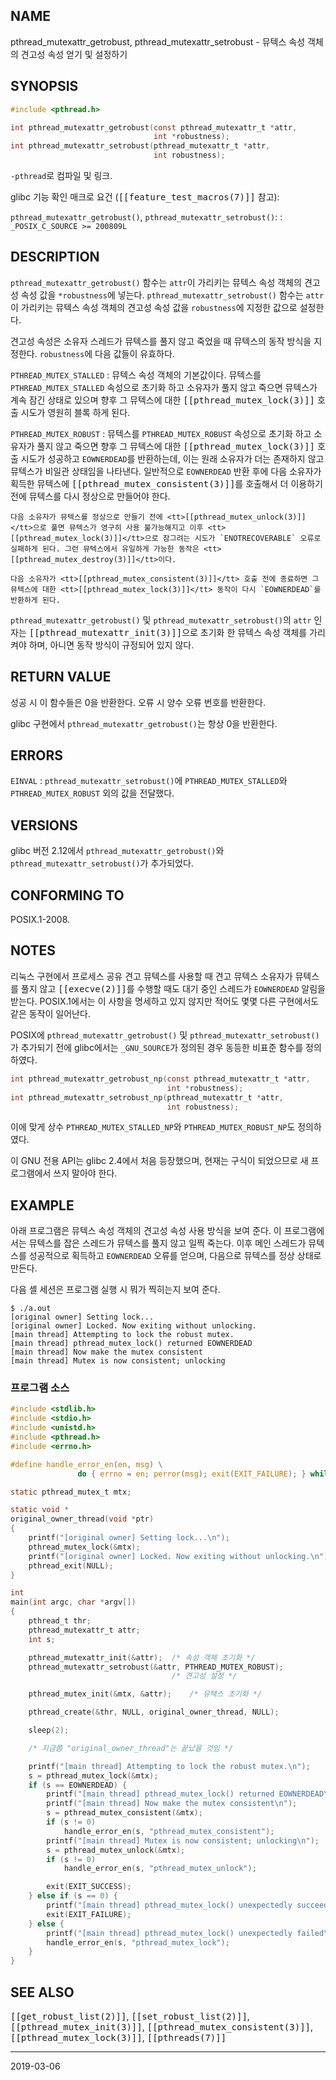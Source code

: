 ## NAME

pthread_mutexattr_getrobust, pthread_mutexattr_setrobust - 뮤텍스 속성 객체의 견고성 속성 얻기 및 설정하기

## SYNOPSIS

```c
#include <pthread.h>

int pthread_mutexattr_getrobust(const pthread_mutexattr_t *attr,
                                int *robustness);
int pthread_mutexattr_setrobust(pthread_mutexattr_t *attr,
                                int robustness);
```

`-pthread`로 컴파일 및 링크.

glibc 기능 확인 매크로 요건 (<tt>[[feature_test_macros(7)]]</tt> 참고):

`pthread_mutexattr_getrobust()`, `pthread_mutexattr_setrobust()`:
:   `_POSIX_C_SOURCE >= 200809L`

## DESCRIPTION

`pthread_mutexattr_getrobust()` 함수는 `attr`이 가리키는 뮤텍스 속성 객체의 견고성 속성 값을 `*robustness`에 넣는다. `pthread_mutexattr_setrobust()` 함수는 `attr`이 가리키는 뮤텍스 속성 객체의 견고성 속성 값을 `robustness`에 지정한 값으로 설정한다.

견고성 속성은 소유자 스레드가 뮤텍스를 풀지 않고 죽었을 때 뮤텍스의 동작 방식을 지정한다. `robustness`에 다음 값들이 유효하다.

`PTHREAD_MUTEX_STALLED`
:   뮤텍스 속성 객체의 기본값이다. 뮤텍스를 `PTHREAD_MUTEX_STALLED` 속성으로 초기화 하고 소유자가 풀지 않고 죽으면 뮤텍스가 계속 잠긴 상태로 있으며 향후 그 뮤텍스에 대한 <tt>[[pthread_mutex_lock(3)]]</tt> 호출 시도가 영원히 블록 하게 된다.

`PTHREAD_MUTEX_ROBUST`
:   뮤텍스를 `PTHREAD_MUTEX_ROBUST` 속성으로 초기화 하고 소유자가 풀지 않고 죽으면 향후 그 뮤텍스에 대한 <tt>[[pthread_mutex_lock(3)]]</tt> 호출 시도가 성공하고 `EOWNERDEAD`를 반환하는데, 이는 원래 소유자가 더는 존재하지 않고 뮤텍스가 비일관 상태임을 나타낸다. 일반적으로 `EOWNERDEAD` 반환 후에 다음 소유자가 획득한 뮤텍스에 <tt>[[pthread_mutex_consistent(3)]]</tt>를 호출해서 더 이용하기 전에 뮤텍스를 다시 정상으로 만들어야 한다.

    다음 소유자가 뮤텍스를 정상으로 만들기 전에 <tt>[[pthread_mutex_unlock(3)]]</tt>으로 풀면 뮤텍스가 영구히 사용 불가능해지고 이후 <tt>[[pthread_mutex_lock(3)]]</tt>으로 잠그려는 시도가 `ENOTRECOVERABLE` 오류로 실패하게 된다. 그런 뮤텍스에서 유일하게 가능한 동작은 <tt>[[pthread_mutex_destroy(3)]]</tt>이다.

    다음 소유자가 <tt>[[pthread_mutex_consistent(3)]]</tt> 호출 전에 종료하면 그 뮤텍스에 대한 <tt>[[pthread_mutex_lock(3)]]</tt> 동작이 다시 `EOWNERDEAD`를 반환하게 된다.

`pthread_mutexattr_getrobust()` 및 `pthread_mutexattr_setrobust()`의 `attr` 인자는 <tt>[[pthread_mutexattr_init(3)]]</tt>으로 초기화 한 뮤텍스 속성 객체를 가리켜야 하며, 아니면 동작 방식이 규정되어 있지 않다.

## RETURN VALUE

성공 시 이 함수들은 0을 반환한다. 오류 시 양수 오류 번호를 반환한다.

glibc 구현에서 `pthread_mutexattr_getrobust()`는 항상 0을 반환한다.

## ERRORS

`EINVAL`
:   `pthread_mutexattr_setrobust()`에 `PTHREAD_MUTEX_STALLED`와 `PTHREAD_MUTEX_ROBUST` 외의 값을 전달했다.

## VERSIONS

glibc 버전 2.12에서 `pthread_mutexattr_getrobust()`와 `pthread_mutexattr_setrobust()`가 추가되었다.

## CONFORMING TO

POSIX.1-2008.

## NOTES

리눅스 구현에서 프로세스 공유 견고 뮤텍스를 사용할 때 견고 뮤텍스 소유자가 뮤텍스를 풀지 않고 <tt>[[execve(2)]]</tt>를 수행할 때도 대기 중인 스레드가 `EOWNERDEAD` 알림을 받는다. POSIX.1에서는 이 사항을 명세하고 있지 않지만 적어도 몇몇 다른 구현에서도 같은 동작이 일어난다.

POSIX에 `pthread_mutexattr_getrobust()` 및 `pthread_mutexattr_setrobust()`가 추가되기 전에 glibc에서는 `_GNU_SOURCE`가 정의된 경우 동등한 비표준 함수를 정의하였다.

```c
int pthread_mutexattr_getrobust_np(const pthread_mutexattr_t *attr,
                                   int *robustness);
int pthread_mutexattr_setrobust_np(pthread_mutexattr_t *attr,
                                   int robustness);
```

이에 맞게 상수 `PTHREAD_MUTEX_STALLED_NP`와 `PTHREAD_MUTEX_ROBUST_NP`도 정의하였다.

이 GNU 전용 API는 glibc 2.4에서 처음 등장했으며, 현재는 구식이 되었으므로 새 프로그램에서 쓰지 말아야 한다.

## EXAMPLE

아래 프로그램은 뮤텍스 속성 객체의 견고성 속성 사용 방식을 보여 준다. 이 프로그램에서는 뮤텍스를 잡은 스레드가 뮤텍스를 풀지 않고 일찍 죽는다. 이후 메인 스레드가 뮤텍스를 성공적으로 획득하고 `EOWNERDEAD` 오류를 얻으며, 다음으로 뮤텍스를 정상 상태로 만든다.

다음 셸 세션은 프로그램 실행 시 뭐가 찍히는지 보여 준다.

```text
$ ./a.out
[original owner] Setting lock...
[original owner] Locked. Now exiting without unlocking.
[main thread] Attempting to lock the robust mutex.
[main thread] pthread_mutex_lock() returned EOWNERDEAD
[main thread] Now make the mutex consistent
[main thread] Mutex is now consistent; unlocking
```

### 프로그램 소스

```c
#include <stdlib.h>
#include <stdio.h>
#include <unistd.h>
#include <pthread.h>
#include <errno.h>

#define handle_error_en(en, msg) \
               do { errno = en; perror(msg); exit(EXIT_FAILURE); } while (0)

static pthread_mutex_t mtx;

static void *
original_owner_thread(void *ptr)
{
    printf("[original owner] Setting lock...\n");
    pthread_mutex_lock(&mtx);
    printf("[original owner] Locked. Now exiting without unlocking.\n");
    pthread_exit(NULL);
}

int
main(int argc, char *argv[])
{
    pthread_t thr;
    pthread_mutexattr_t attr;
    int s;

    pthread_mutexattr_init(&attr);  /* 속성 객체 초기화 */
    pthread_mutexattr_setrobust(&attr, PTHREAD_MUTEX_ROBUST);
                                    /* 견고성 설정 */

    pthread_mutex_init(&mtx, &attr);    /* 뮤텍스 초기화 */

    pthread_create(&thr, NULL, original_owner_thread, NULL);

    sleep(2);

    /* 지금쯤 "original_owner_thread"는 끝났을 것임 */

    printf("[main thread] Attempting to lock the robust mutex.\n");
    s = pthread_mutex_lock(&mtx);
    if (s == EOWNERDEAD) {
        printf("[main thread] pthread_mutex_lock() returned EOWNERDEAD\n");
        printf("[main thread] Now make the mutex consistent\n");
        s = pthread_mutex_consistent(&mtx);
        if (s != 0)
            handle_error_en(s, "pthread_mutex_consistent");
        printf("[main thread] Mutex is now consistent; unlocking\n");
        s = pthread_mutex_unlock(&mtx);
        if (s != 0)
            handle_error_en(s, "pthread_mutex_unlock");

        exit(EXIT_SUCCESS);
    } else if (s == 0) {
        printf("[main thread] pthread_mutex_lock() unexpectedly succeeded\n");
        exit(EXIT_FAILURE);
    } else {
        printf("[main thread] pthread_mutex_lock() unexpectedly failed\n");
        handle_error_en(s, "pthread_mutex_lock");
    }
}
```

## SEE ALSO

<tt>[[get_robust_list(2)]]</tt>, <tt>[[set_robust_list(2)]]</tt>, <tt>[[pthread_mutex_init(3)]]</tt>, <tt>[[pthread_mutex_consistent(3)]]</tt>, <tt>[[pthread_mutex_lock(3)]]</tt>, <tt>[[pthreads(7)]]</tt>

----

2019-03-06
